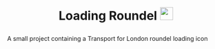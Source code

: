 # <p align="center"> Loading Roundel  <img src="https://upload.wikimedia.org/wikipedia/commons/thumb/3/3e/TfL_roundel_%28no_text%29.svg/1280px-TfL_roundel_%28no_text%29.svg.png" width=30px> </p>

A small project containing a Transport for London roundel loading icon
